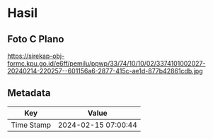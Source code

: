 # Hasil

## Foto C Plano

https://sirekap-obj-formc.kpu.go.id/e6ff/pemilu/ppwp/33/74/10/10/02/3374101002027-20240214-220257--601156a6-2877-415c-ae1d-877b42861cdb.jpg


## Metadata

| Key        | Value               |
| ---------- | ------------------- |
| Time Stamp | 2024-02-15 07:00:44 |



